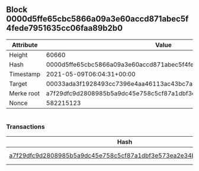 ## Block 0000d5ffe65cbc5866a09a3e60accd871abec5f4fede7951635cc06faa89b2b0

Attribute | Value
--- | ---
Height | 60660
Hash | 0000d5ffe65cbc5866a09a3e60accd871abec5f4fede7951635cc06faa89b2b0
Timestamp | 2021-05-09T06:04:31+00:00
Target | 00033ada3f1928493cc7396e4aa46113ac43bc7ac52aab5d08e3934913716f64
Merke root | a7f29dfc9d2808985b5a9dc45e758c5cf87a1dbf3e573ea2e34b8c80e80172b8
Nonce | 582215123

```

```

### Transactions

Hash | Amount
--- | ---
[a7f29dfc9d2808985b5a9dc45e758c5cf87a1dbf3e573ea2e34b8c80e80172b8](a7f29dfc9d2808985b5a9dc45e758c5cf87a1dbf3e573ea2e34b8c80e80172b8.md) | 10.00000000 SKEPTI 
